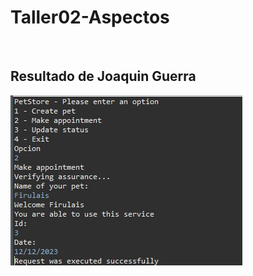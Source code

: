 # Taller02-Aspectos

<br />

## Resultado de Joaquin Guerra
![img](./PetVet/src/main/ResolucionGuerra.jpg)